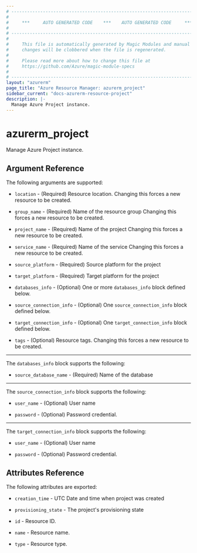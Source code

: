 ```yaml
---
# ----------------------------------------------------------------------------
#
#     ***     AUTO GENERATED CODE    ***    AUTO GENERATED CODE     ***
#
# ----------------------------------------------------------------------------
#
#     This file is automatically generated by Magic Modules and manual
#     changes will be clobbered when the file is regenerated.
#
#     Please read more about how to change this file at
#     https://github.com/Azure/magic-module-specs
#
# ----------------------------------------------------------------------------
layout: "azurerm"
page_title: "Azure Resource Manager: azurerm_project"
sidebar_current: "docs-azurerm-resource-project"
description: |-
  Manage Azure Project instance.
---
```


# azurerm_project

Manage Azure Project instance.


## Argument Reference

The following arguments are supported:

* `location` - (Required) Resource location. Changing this forces a new resource to be created.

* `group_name` - (Required) Name of the resource group Changing this forces a new resource to be created.

* `project_name` - (Required) Name of the project Changing this forces a new resource to be created.

* `service_name` - (Required) Name of the service Changing this forces a new resource to be created.

* `source_platform` - (Required) Source platform for the project

* `target_platform` - (Required) Target platform for the project

* `databases_info` - (Optional) One or more `databases_info` block defined below.

* `source_connection_info` - (Optional) One `source_connection_info` block defined below.

* `target_connection_info` - (Optional) One `target_connection_info` block defined below.

* `tags` - (Optional) Resource tags. Changing this forces a new resource to be created.

---

The `databases_info` block supports the following:

* `source_database_name` - (Required) Name of the database

---

The `source_connection_info` block supports the following:

* `user_name` - (Optional) User name

* `password` - (Optional) Password credential.

---

The `target_connection_info` block supports the following:

* `user_name` - (Optional) User name

* `password` - (Optional) Password credential.

## Attributes Reference

The following attributes are exported:

* `creation_time` - UTC Date and time when project was created

* `provisioning_state` - The project's provisioning state

* `id` - Resource ID.

* `name` - Resource name.

* `type` - Resource type.
